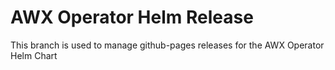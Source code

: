 # AWX Operator Helm Release

This branch is used to manage github-pages releases for the AWX Operator Helm Chart